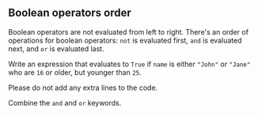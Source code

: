 ## Boolean operators order

Boolean operators are not evaluated from left to right. There's an order of operations for 
boolean operators: `not` is evaluated first, `and` is evaluated next, and `or` is evaluated last.  

Write an expression that evaluates to `True` if `name` is either `"John"` or `"Jane"` who are `16` or older, but younger than `25`.

Please do not add any extra lines to the code.

<div class='hint'>Combine the <code>and</code> and <code>or</code> keywords.</div>
